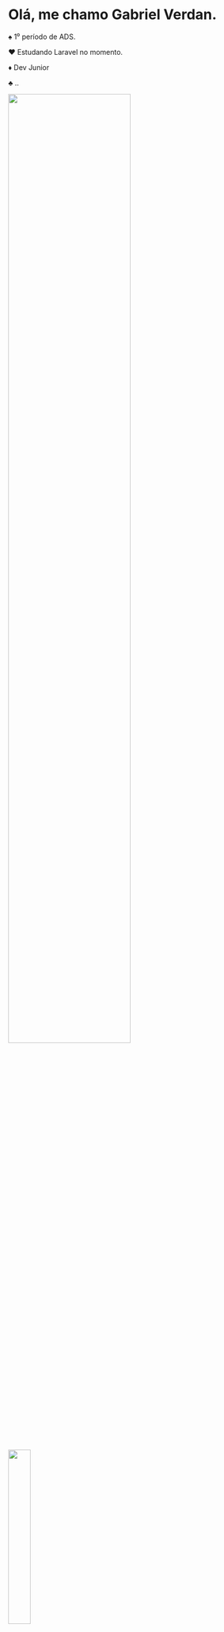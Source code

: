 # Olá, me chamo Gabriel Verdan.

  <p>♠️ 1⁰ período de ADS.</p>
  <p>♥️ Estudando Laravel no momento.</p>
  <p>♦️ Dev Junior</p>
  <p>♣️ ..</p>

<div class="graphics">
  <img height="70%" src="https://github-readme-stats.vercel.app/api?username=GVerdans&theme=neon&show_icons=true">
  <img height="30%" src="https://github-readme-stats.vercel.app/api/top-langs/?username=GVerdans&theme=neon&show_icons=true">
</div>
<br>
  <div align="center">
			<img width="50" src="https://raw.githubusercontent.com/marwin1991/profile-technology-icons/refs/heads/main/icons/html.png" alt="HTML" title="HTML"/>
			<img width="50" src="https://raw.githubusercontent.com/marwin1991/profile-technology-icons/refs/heads/main/icons/css.png" alt="CSS" title="CSS"/>
			<img width="50" src="https://raw.githubusercontent.com/marwin1991/profile-technology-icons/refs/heads/main/icons/javascript.png" alt="JavaScript" title="JavaScript"/>
			<img width="50" src="https://raw.githubusercontent.com/marwin1991/profile-technology-icons/refs/heads/main/icons/c.png" alt="C" title="C"/>
			<img width="50" src="https://raw.githubusercontent.com/marwin1991/profile-technology-icons/refs/heads/main/icons/php.png" alt="php" title="php"/>
			<img width="50" src="https://raw.githubusercontent.com/marwin1991/profile-technology-icons/refs/heads/main/icons/mysql.png" alt="MySQL" title="MySQL"/>
</div>

  <hr>
  
<div>
    <img src = "https://img.shields.io/badge/linkedin-%230077B5.svg?style=for-the-badge&logo=linkedin&logoColor=white"> 
  <a href = "https://www.linkedin.com/in/gabriel-verdan-418129312/" target="_blank">
  </a>
</div>
  

  
  
</div>
